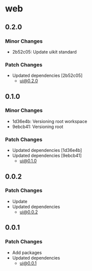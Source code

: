 # web

## 0.2.0

### Minor Changes

- 2b52c05: Update uikit standard

### Patch Changes

- Updated dependencies [2b52c05]
  - ui@0.2.0

## 0.1.0

### Minor Changes

- 1d36e4b: Versioning root workspace
- 9ebcb41: Versioning root

### Patch Changes

- Updated dependencies [1d36e4b]
- Updated dependencies [9ebcb41]
  - ui@0.1.0

## 0.0.2

### Patch Changes

- Update
- Updated dependencies
  - ui@0.0.2

## 0.0.1

### Patch Changes

- Add packages
- Updated dependencies
  - ui@0.0.1
